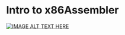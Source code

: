 # Intro to x86Assembler #

[![IMAGE ALT TEXT HERE](https://img.youtube.com/vi/wLXIWKUWpSs/0.jpg)](https://www.youtube.com/watch?v=wLXIWKUWpSs)
